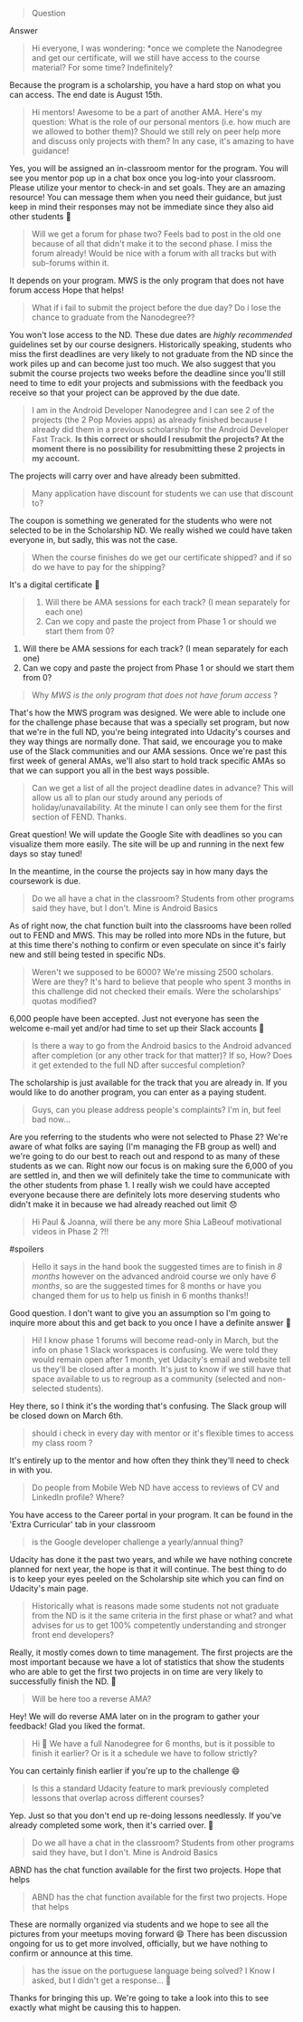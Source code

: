 > Question

Answer

> Hi everyone,
> I was wondering: *once we complete the Nanodegree and get our certificate, will we still have access to the course material? For some time? Indefinitely? 

Because the program is a scholarship, you have a hard stop on what you can access. The end date is August 15th.

> Hi mentors! Awesome to be a part of another AMA. Here's my question: What is the role of our personal mentors (i.e. how much are we allowed to bother them)? Should we still rely on peer help more and discuss only projects with them?  In any case, it's amazing to have guidance!

Yes, you will be assigned an in-classroom mentor for the program. You will see you mentor pop up in a chat box once you log-into your classroom. Please utilize your mentor to check-in and set goals. They are an amazing resource! You can message them when you need their guidance, but just keep in mind their responses may not be immediate since they also aid other students :slightly_smiling_face:

> Will we get a forum for phase two? Feels bad to post in the old one because of all that didn't make it to the second phase. I miss the forum already! Would be nice with a forum with all tracks but with sub-forums within it.

It depends on your program. MWS is the only program that does not have forum access Hope that helps!

> What if i fail to submit the project before the due day? Do i lose the chance to graduate from the Nanodegree??

You won't lose access to the ND. These due dates are *highly recommended* guidelines set by our course designers. Historically speaking, students who miss the first deadlines are very likely to not graduate from the ND since the work piles up and can become just too much. We also suggest that you submit the course projects two weeks before the deadline since you'll still need to time to edit your projects and submissions with the feedback you receive so that your project can be approved by the due date.

> I am in the Android Developer Nanodegree and I can see 2 of the projects (the 2 Pop Movies apps) as already finished because I already did them in a previous scholarship for the Android Developer Fast Track.
> **Is this correct or should I resubmit the projects? At the moment there is no possibility for resubmitting these 2 projects in my account.** 

The projects will carry over and have already been submitted.

> Many application have discount for students we can use that discount to?

The coupon is something we generated for the students who were not selected to be in the Scholarship ND. We really wished we could have taken everyone in, but sadly, this was not the case.

> When the course finishes do we get our certificate shipped? and if so do we have to pay for the shipping?

It's a digital certificate :slightly_smiling_face:

> 1. Will there be AMA sessions for each track? (I mean separately for each one)
> 2. Can we copy and paste the project from Phase 1 or should we start them from 0? 

1. Will there be AMA sessions for each track? (I mean separately for each one)
2. Can we copy and paste the project from Phase 1 or should we start them from 0? 

> Why *MWS is the only program that does not have forum access* ?

That's how the MWS program was designed. We were able to include one for the challenge phase because that was a specially set program, but now that we're in the full ND, you're being integrated into Udacity's courses and they way things are normally done. That said, we encourage you to make use of the Slack communities and our AMA sessions. Once we're past this first week of general AMAs, we'll also start to hold track specific AMAs so that we can support you all in the best ways possible.

> Can we get a list of all the project deadline dates in advance?  This will allow us all to plan our study around any periods of holiday/unavailability.  At the minute I can only see them for the first section of FEND. Thanks.

Great question! We will update the Google Site with deadlines so you can visualize them more easily. The site will be up and running in the next few days so stay tuned!

In the meantime, in the course the projects say in how many days the coursework is due.

> Do we all have a chat in the classroom? Students from other programs said they have, but I don't. Mine is Android Basics

As of right now, the chat function built into the classrooms have been rolled out to FEND and MWS. This may be rolled into more NDs in the future, but at this time there's nothing to confirm or even speculate on since it's fairly new and still being tested in specific NDs.

> Weren't we supposed to be 6000? We're missing 2500 scholars. Were are they? It's hard to believe that people who spent 3 months in this challenge did not checked their emails. Were the scholarships' quotas modified?

6,000 people have been accepted. Just not everyone has seen the welcome e-mail yet and/or had time to set up their Slack accounts :slightly_smiling_face:

>  Is there a way to go from the Android basics to the Android advanced after completion (or any other track for that matter)? If so, How? Does it get extended to the full ND after succesful completion? 

The scholarship is just available for the track that you are already in. If you would like to do another program, you can enter as a paying student.

> Guys, can you please address people's complaints? I'm in, but feel bad now...

Are you referring to the students who were not selected to Phase 2? We're aware of what folks are saying (I'm managing the FB group as well) and we're going to do our best to reach out and respond to as many of these students as we can. Right now our focus is on making sure the 6,000 of you are settled in, and then we will definitely take the time to communicate with the other students from phase 1. I really wish we could have accepted everyone because there are definitely lots more deserving students who didn't make it in because we had already reached out limit :disappointed:

> Hi Paul & Joanna, will there be any more Shia LaBeouf motivational videos in Phase 2 ?!!

#spoilers

> Hello it says in the hand book the suggested times are to finish in *8 months* however on the advanced android course we only have *6 months*, so are the suggested times for 8 months or have you changed them for us to help us finish in 6 months thanks!!

Good question. I don't want to give you an assumption so I'm going to inquire more about this and get back to you once I have a definite answer :slightly_smiling_face:

> Hi! I know phase 1 forums will become read-only in March, but the info on phase 1 Slack workspaces is confusing. We were told they would remain open after 1 month, yet Udacity's email and website tell us they'll be closed after a month. It's just to know if we still have that space available to us to regroup as a community (selected and non-selected students). 

Hey there, so I think it's the wording that's confusing. The Slack group will be closed down on March 6th.

> should i check in every day with mentor or it's flexible times to access my class room ?

It's entirely up to the mentor and how often they think they'll need to check in with you.

> Do people from Mobile Web ND have access to reviews of CV and LinkedIn profile? Where?

You have access to the Career portal in your program. It can be found in the  'Extra Curricular' tab in your classroom

> is the Google developer challenge a yearly/annual thing?

Udacity has done it the past two years, and while we have nothing concrete planned for next year, the hope is that it will continue. The best thing to do is to keep your eyes peeled on the Scholarship site which you can find on Udacity's main page.

> Historically what is reasons made some students not not graduate from the ND is it the same criteria in the first phase or what?
and what advises for us to get 100% competently understanding and stronger front end developers?

Really, it mostly comes down to time management. The first projects are the most important because we have a lot of statistics that show the students who are able to get the first two projects in on time are very likely to successfully finish the ND. :slightly_smiling_face:

> Will be here too a reverse AMA? 

Hey! We will do  reverse AMA later on in the program to gather your feedback! Glad you liked the format.

> Hi :slightly_smiling_face: We have a full Nanodegree for 6 months, but is it possible to finish it earlier? Or is it a schedule we have to follow strictly?

You can certainly finish earlier if you're up to the challenge :smile:

> Is this a standard Udacity feature to mark previously completed  lessons that overlap across different courses?

Yep. Just so that you don't end up re-doing lessons needlessly. If you've already completed some work, then it's carried over. :slightly_smiling_face:

> Do we all have a chat in the classroom? Students from other programs said they have, but I don't. Mine is Android Basics 

ABND has the chat function available for the first two projects. Hope that helps

> ABND has the chat function available for the first two projects. Hope that helps

These are normally organized via students and we hope to see all the pictures from your meetups moving forward :smile:   There has been discussion ongoing for us to get more involved, officially, but we have nothing to confirm or announce at this time.

> has the issue on the portuguese language being solved? I Know I asked, but I didn't get a response... :slightly_smiling_face:

Thanks for bringing this up. We're going to take a look into this to see exactly what might be causing this to happen.
